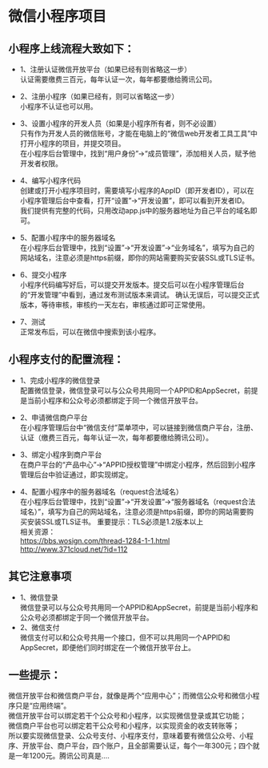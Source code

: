 ﻿微信小程序项目
============================
小程序上线流程大致如下：
--
* 1、注册认证微信开放平台（如果已经有则省略这一步）<br/>
认证需要缴费三百元，每年认证一次，每年都要缴给腾讯公司。

* 2、注册小程序（如果已经有，则可以省略这一步）<br/>
小程序不认证也可以用。

* 3、设置小程序的开发人员（如果是小程序所有者，则不必设置）<br/>
只有作为开发人员的微信账号，才能在电脑上的“微信web开发者工具工具”中打开小程序的项目，并提交项目。<br/>
在小程序后台管理中，找到“用户身份”->“成员管理”，添加相关人员，赋予他开发者权限。

* 4、编写小程序代码<br/>
创建或打开小程序项目时，需要填写小程序的AppID（即开发者ID），可以在小程序管理后台中查看，打开“设置”->“开发设置”，即可以看到开发者ID。<br/>
我们提供有完整的代码，只用改动app.js中的服务器地址为自己平台的域名即可。

* 5、配置小程序中的服务器域名<br/>
在小程序后台管理中，找到“设置”->“开发设置”->“业务域名”，填写为自己的网站域名，注意必须是https前缀，即你的网站需要购买安装SSL或TLS证书。

* 6、提交小程序<br/>
小程序代码编写好后，可以提交开发版本。提交后可以在小程序管理后台的“开发管理”中看到，通过发布测试版本来调试。
确认无误后，可以提交正式版本，等待审核，审核约一天左右，审核通过即可正常使用。
* 7、测试<br/>
正常发布后，可以在微信中搜索到该小程序。

小程序支付的配置流程：
--
* 1、完成小程序的微信登录<br/>
配置微信登录，微信登录可以与公众号共用同一个APPID和AppSecret，前提是当前小程序和公众号必须都绑定于同一个微信开放平台。

* 2、申请微信商户平台<br/>
在小程序管理后台中“微信支付”菜单项中，可以链接到微信商户平台，注册、认证（缴费三百元，每年认证一次，每年都要缴给腾讯公司）。

* 3、绑定小程序到商户平台<br/>
在商户平台的“产品中心”->“APPID授权管理”中绑定小程序，然后回到小程序管理后台中验证通过，即实现绑定。<br/>

* 4、配置小程序中的服务器域名（request合法域名）<br/>
在小程序后台管理中，找到“设置”->“开发设置”->“服务器域名（request合法域名）”，填写为自己的网站域名，注意必须是https前缀，即你的网站需要购买安装SSL或TLS证书。
重要提示：TLS必须是1.2版本以上<br/>
相关资源：<br/>
https://bbs.wosign.com/thread-1284-1-1.html<br/>
http://www.371cloud.net/?id=112<br/>

其它注意事项
----
* 1、微信登录<br/>
微信登录可以与公众号共用同一个APPID和AppSecret，前提是当前小程序和公众号必须都绑定于同一个微信开放平台。
* 2、微信支付<br/>
微信支付可以和公众号共用一个接口，但不可以共用同一个APPID和AppSecret，即便他们同时绑定在一个微信开放平台上。<br/>


一些提示：
----
微信开放平台和微信商户平台，就像是两个“应用中心”；而微信公众号和微信小程序只是“应用终端”。<br/>
微信开放平台可以绑定若干个公众号和小程序，以实现微信登录或其它功能；<br/>
微信商户平台也可以绑定若干公众号和小程序，以实现资金的收支转账等；<br/>
所以要实现微信登录、公众号支付、小程序支付，意味着要有微信公众号、小程序、开放平台、商户平台，四个账户，且全部需要认证，每个一年300元；四个就是一年1200元。腾讯公司真是....
